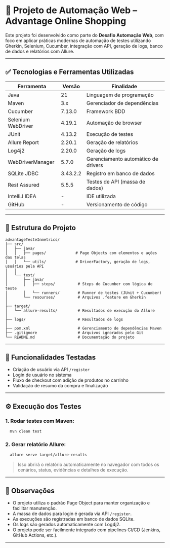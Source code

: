 
# 🧪 Projeto de Automação Web – Advantage Online Shopping

Este projeto foi desenvolvido como parte do **Desafio Automação Web**, com foco em aplicar práticas modernas de automação de testes utilizando Gherkin, Selenium, Cucumber, integração com API, geração de logs, banco de dados e relatórios com Allure.

---

## ✅ Tecnologias e Ferramentas Utilizadas

| Ferramenta         | Versão         | Finalidade                          |
|--------------------|----------------|-------------------------------------|
| Java               | 21             | Linguagem de programação            |
| Maven              | 3.x            | Gerenciador de dependências         |
| Cucumber           | 7.13.0         | Framework BDD                       |
| Selenium WebDriver | 4.19.1         | Automação de browser                |
| JUnit              | 4.13.2         | Execução de testes                  |
| Allure Report      | 2.20.1         | Geração de relatórios               |
| Log4j2             | 2.20.0         | Geração de logs                     |
| WebDriverManager   | 5.7.0          | Gerenciamento automático de drivers |
| SQLite JDBC        | 3.43.2.2       | Registro em banco de dados          |
| Rest Assured       | 5.5.5          | Testes de API (massa de dados)      |
| IntelliJ IDEA      | -              | IDE utilizada                       |
| GitHub             | -              | Versionamento de código             |

---

## 📁 Estrutura do Projeto

```
advantageTesteInmetrics/
├── src/
│   ├── java/
│   │   ├── pages/             # Page Objects com elementos e ações das telas
│   │   └── utils/             # DriverFactory, geração de logs, usuários pela API
│   │ 
│   └── test/
│       ├── java/
│       │   ├── steps/          # Steps do Cucumber com lógica de teste
│       │   └── runners/        # Runner de testes (JUnit + Cucumber)
│       └── resourses/          # Arquivos .feature em Gherkin
│
├── target/
│   └── allure-results/         # Resultados de execução do Allure
│
├── logs/                       # Resultados de logs
│
├── pom.xml                     # Gerenciamento de dependências Maven
├── .gitignore                  # Arquivos ignorados pelo Git
└── README.md                   # Documentação do projeto
```

---

## 🧪 Funcionalidades Testadas

- Criação de usuário via API `/register`
- Login de usuário no sistema
- Fluxo de checkout com adição de produtos no carrinho
- Validação de resumo da compra e finalização

---

## ⚙️ Execução dos Testes

### 1. Rodar testes com Maven:

```bash
  mvn clean test
```

### 2. Gerar relatório Allure:

```bash
  allure serve target/allure-results
```

> Isso abrirá o relatório automaticamente no navegador com todos os cenários, status, evidências e detalhes de execução.

---

## 📌 Observações

- O projeto utiliza o padrão Page Object para manter organização e facilitar manutenção.
- A massa de dados para login é gerada via API `/register`.
- As execuções são registradas em banco de dados SQLite.
- Os logs são gerados automaticamente com Log4j2.
- O projeto pode ser facilmente integrado com pipelines CI/CD (Jenkins, GitHub Actions, etc.).

---
